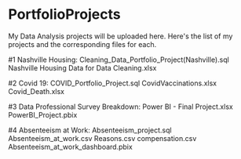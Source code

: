 # PortfolioProjects
My Data Analysis projects will be uploaded here.
Here's the list of my projects and the corresponding files for each.

#1 Nashville Housing: 
   Cleaning_Data_Portfolio_Project(Nashville).sql
   Nashville Housing Data for Data Cleaning.xlsx

#2 Covid 19:
   COVID_Portfolio_Project.sql
   CovidVaccinations.xlsx
   Covid_Death.xlsx

#3 Data Professional Survey Breakdown:
   Power BI - Final Project.xlsx
   PowerBI_Project.pbix

#4 Absenteeism at Work:
   Absenteeism_project.sql
   Absenteeism_at_work.csv
   Reasons.csv
   compensation.csv
   Absenteeism_at_work_dashboard.pbix

